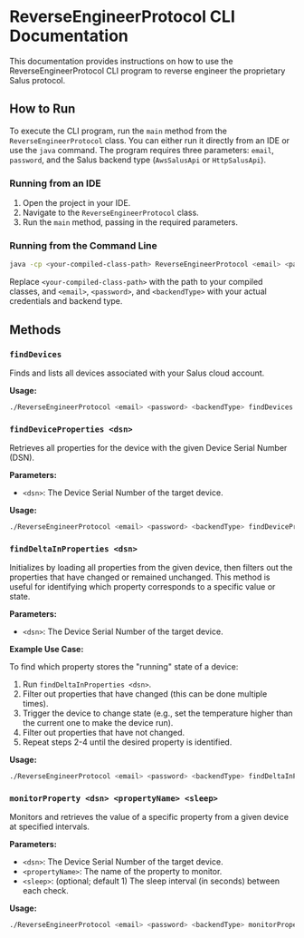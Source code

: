 # ReverseEngineerProtocol CLI Documentation

This documentation provides instructions on how to use the ReverseEngineerProtocol CLI program to reverse engineer the proprietary Salus protocol.

## How to Run

To execute the CLI program, run the `main` method from the `ReverseEngineerProtocol` class. You can either run it directly from an IDE or use the `java` command. The program requires three parameters: `email`, `password`, and the Salus backend type (`AwsSalusApi` or `HttpSalusApi`).

### Running from an IDE

1. Open the project in your IDE.
2. Navigate to the `ReverseEngineerProtocol` class.
3. Run the `main` method, passing in the required parameters.

### Running from the Command Line

```bash
java -cp <your-compiled-class-path> ReverseEngineerProtocol <email> <password> <backendType>
```

Replace `<your-compiled-class-path>` with the path to your compiled classes, and `<email>`, `<password>`, and `<backendType>` with your actual credentials and backend type.

## Methods

### `findDevices`

Finds and lists all devices associated with your Salus cloud account.

**Usage:**

```bash
./ReverseEngineerProtocol <email> <password> <backendType> findDevices
```

### `findDeviceProperties <dsn>`

Retrieves all properties for the device with the given Device Serial Number (DSN).

**Parameters:**
- `<dsn>`: The Device Serial Number of the target device.

**Usage:**

```bash
./ReverseEngineerProtocol <email> <password> <backendType> findDeviceProperties <dsn>
```

### `findDeltaInProperties <dsn>`

Initializes by loading all properties from the given device, then filters out the properties that have changed or remained unchanged. This method is useful for identifying which property corresponds to a specific value or state.

**Parameters:**
- `<dsn>`: The Device Serial Number of the target device.

**Example Use Case:**

To find which property stores the "running" state of a device:

1. Run `findDeltaInProperties <dsn>`.
2. Filter out properties that have changed (this can be done multiple times).
3. Trigger the device to change state (e.g., set the temperature higher than the current one to make the device run).
4. Filter out properties that have not changed.
5. Repeat steps 2-4 until the desired property is identified.

**Usage:**

```bash
./ReverseEngineerProtocol <email> <password> <backendType> findDeltaInProperties <dsn>
```

### `monitorProperty <dsn> <propertyName> <sleep>`

Monitors and retrieves the value of a specific property from a given device at specified intervals.

**Parameters:**
- `<dsn>`: The Device Serial Number of the target device.
- `<propertyName>`: The name of the property to monitor.
- `<sleep>`: (optional; default 1) The sleep interval (in seconds) between each check.

**Usage:**

```bash
./ReverseEngineerProtocol <email> <password> <backendType> monitorProperty <dsn> <propertyName> <sleep>
```
